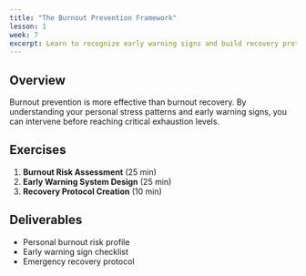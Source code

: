 ```yaml
---
title: "The Burnout Prevention Framework"
lesson: 1
week: 7
excerpt: Learn to recognize early warning signs and build recovery protocols before burnout occurs.
---
```


## Overview

Burnout prevention is more effective than burnout recovery. By understanding your personal stress patterns and early warning signs, you can intervene before reaching critical exhaustion levels.

## Exercises

1. **Burnout Risk Assessment** (25 min)
2. **Early Warning System Design** (25 min)
3. **Recovery Protocol Creation** (10 min)

## Deliverables

- Personal burnout risk profile
- Early warning sign checklist
- Emergency recovery protocol
